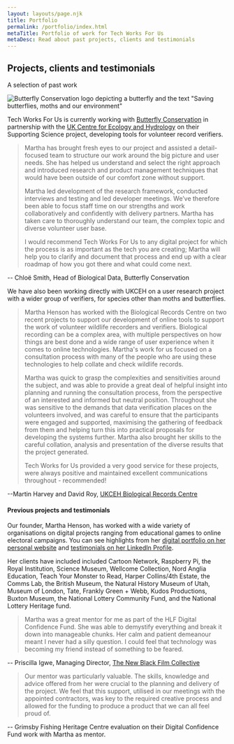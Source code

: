 ```yaml
---
layout: layouts/page.njk
title: Portfolio
permalink: /portfolio/index.html
metaTitle: Portfolio of work for Tech Works For Us
metaDesc: Read about past projects, clients and testimonials
---
```

## Projects, clients and testimonials

A selection of past work 

![Butterfly Conservation logo depicting a butterfly and the text "Saving butterflies, moths and our environment"](/images/bc-master-logo.png)

Tech Works For Us is currently working with [Butterfly Conservation](https://butterfly-conservation.org/) in partnership with the [UK Centre for Ecology and Hydrology](https://www.ceh.ac.uk/) on their Supporting Science project, developing tools for volunteer record verifiers.  

> Martha has brought fresh eyes to our project and assisted a detail-focused team to structure our work around the big picture and user needs. She has helped us understand and select the right approach and introduced research and product management techniques that would have been outside of our comfort zone without support. 
>
> Martha led development of the research framework, conducted interviews and testing and led developer meetings. We’ve therefore been able to focus staff time on our strengths and work collaboratively and confidently with delivery partners. Martha has taken care to thoroughly understand our team, the complex topic and diverse volunteer user base. 
>
> I would recommend Tech Works For Us to any digital project for which the process is as important as the tech you are creating; Martha will help you to clarify and document that process and end up with a clear roadmap of how you got there and what could come next.

\-- Chloë Smith, Head of Biological Data, Butterfly Conservation

W﻿e have also been working directly with UKCEH on a user research project with a wider group of verifiers, for species other than moths and butterflies.

> Martha Henson has worked with the Biological Records Centre on two recent projects to support our development of online tools to support the work of volunteer wildlife recorders and verifiers. Biological recording can be a complex area, with multiple perspectives on how things are best done and a wide range of user experience when it comes to online technologies. Martha's work for us focused on a consultation process with many of the people who are using these technologies to help collate and check wildlife records. 
>
> Martha was quick to grasp the complexities and sensitivities around the subject, and was able to provide a great deal of helpful insight into planning and running the consultation process, from the perspective of an interested and informed but neutral position. Throughout she was sensitive to the demands that data verification places on the volunteers involved, and was careful to ensure that the participants were engaged and supported, maximising the gathering of feedback from them and helping turn this into practical proposals for developing the systems further. Martha also brought her skills to the careful collation, analysis and presentation of the diverse results that the project generated.
>
> Tech Works for Us provided a very good service for these projects, were always positive and maintained excellent communications throughout - recommended! 

\--Martin Harvey and David Roy, [UKCEH Biological Records Centre](https://www.brc.ac.uk/ "https\://www.brc.ac.uk/")

#### Previous projects and testimonials

Our founder, Martha Henson, has worked with a wide variety of organisations on digital projects ranging from educational games to online electoral campaigns. You can see highlights from her [digital portfolio on her personal website](https://marthahenson.com/digital-portfolio/) and [testimonials on her LinkedIn Profile](https://www.linkedin.com/in/martha-henson-5673a060/details/recommendations/). 

Her clients have included included Cartoon Network, Raspberry Pi, the Royal Institution, Science Museum, Wellcome Collection, Nord Anglia Education, Teach Your Monster to Read, Harper Collins/4th Estate, the Comms Lab, the British Museum, the Natural History Museum of Utah, Museum of London, Tate, Frankly Green + Webb, Kudos Productions, Buxton Museum, the National Lottery Community Fund, and the National Lottery Heritage fund.

> Martha was a great mentor for me as part of the HLF Digital Confidence Fund. She was able to demystify everything and break it down into manageable chunks. Her calm and patient demeanour meant I never had a silly question. I could feel that technology was becoming my friend instead of something to be feared.

\-- Priscilla Igwe, Managing Director, [The New Black Film Collective](https://www.tnbfc.co.uk/)

> Our mentor was particularly valuable. The skills, knowledge and advice offered from her were crucial to the planning and delivery of the project. We feel that this support, utilised in our meetings with the appointed contractors, was key to the required creative process and allowed for the funding to produce a product that we can all feel proud of.

\-- Grimsby Fishing Heritage Centre evaluation on their Digital Confidence Fund work with Martha as mentor.